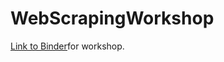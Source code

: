 # WebScrapingWorkshop

[Link to Binder](https://mybinder.org/v2/gh/kaylaabner/WebScrapingWorkshop/main?urlpath=https%3A%2F%2Fgithub.com%2Fkaylaabner%2FWebScrapingWorkshop%2Fblob%2Fmain%2FWeb_Scraping_Workshop_FA23.ipynb)for workshop. 
